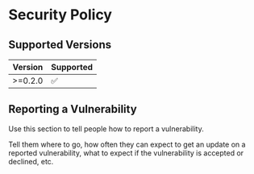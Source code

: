# Security Policy

## Supported Versions

| Version | Supported          |
| ------- | ------------------ |
| >=0.2.0 | :white_check_mark: |

## Reporting a Vulnerability

Use this section to tell people how to report a vulnerability.

Tell them where to go, how often they can expect to get an update on a
reported vulnerability, what to expect if the vulnerability is accepted or
declined, etc.
